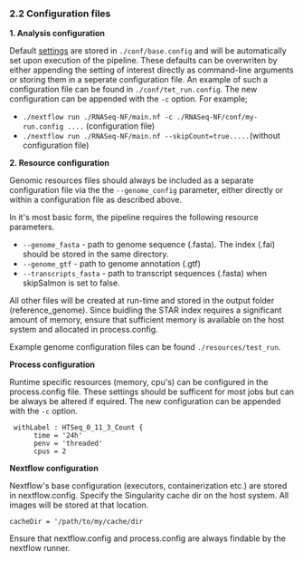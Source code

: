 ### 2.2 Configuration files

**1. Analysis configuration**

Default [settings](./settings.md) are stored in `./conf/base.config` and will be automatically set upon execution of the pipeline. These defaults can be overwriten by either appending the setting of interest directly as command-line arguments or storing them in a seperate configuration file. An example of such a configuration file can be found in  `./conf/tet_run.config`. The new configuration can be appended with the  `-c` option. For example;

*  `./nextflow run ./RNASeq-NF/main.nf -c ./RNASeq-NF/conf/my-run.config ....` (configuration file)
*  `./nextflow run ./RNASeq-NF/main.nf --skipCount=true.....`(without configuration file)

**2. Resource configuration**

Genomic resources files should always be included as a separate configuration file via the the `--genome_config` parameter, either directly or within a configuration file as described above. 

In it's most basic form, the pipeline requires the following resource parameters.

* `--genome_fasta` - path to genome sequence (.fasta). The index (.fai) should be stored in the same directory.
* `--genome_gtf` - path to genome annotation (.gtf)
* `--transcripts_fasta` - path to transcript sequences (.fasta) when skipSalmon is set to false.

All other files will be created at run-time and stored in the output folder (reference_genome). Since buidling the STAR index requires a significant amount of memory, ensure that sufficient memory is available on the host system and allocated in process.config. 

Example genome configuration files can be found `./resources/test_run`.

**Process configuration**

Runtime specific resources (memory, cpu's) can be configured in the process.config file. These settings should be sufficent for most jobs but can be always be altered if equired. The new configuration can be appended with the  `-c` option.

```
 withLabel : HTSeq_0_11_3_Count {
      time = '24h'
      penv = 'threaded'
      cpus = 2
```
**Nextflow configuration**

Nextflow's base configuration (executors, containerization etc.) are stored in nextflow.config. Specify the Singularity cache dir on the host system. All images will be stored at that location.

`cacheDir = '/path/to/my/cache/dir`

Ensure that nextflow.config and process.config are always findable by the nextflow runner.


